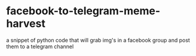 # facebook-to-telegram-meme-harvest
a snippet of python code that will grab img's in a facebook group and post them to a telegram channel
